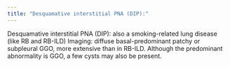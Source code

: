```yaml
---
title: "Desquamative interstitial PNA (DIP):"
---
```

Desquamative interstitial PNA (DIP): also a smoking-related lung disease (like RB and RB-ILD)
Imaging: diffuse basal-predominant patchy or subpleural GGO, more extensive than in RB-ILD.
Although the predominant abnormality is GGO, a few cysts may also be present.

